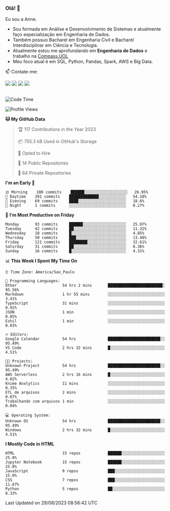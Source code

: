 ### Olá! 👋
Eu sou a Anne. 
- Sou formada em Análise e Desenvolvimento de Sistemas e atualmente faço especialização em Engenharia de Dados.
- Também possuo Bacharel em Engenharia Civil e Bacharel Interdisciplinar em Ciência e Tecnologia.
- Atualmente estou me aprofundando em **Engenharia de Dados** e trabalho na [Compass.UOL](https://compass.uol/pt/home/) 
- Meu foco atual é em SQL, Python, Pandas, Spark, AWS e Big Data.

📫 Contate-me: 

<div>
<a href="https://www.instagram.com/annekarolinefc/" target="_blank"><img src="https://img.shields.io/badge/-Instagram-%23E4405F?style=for-the-badge&logo=instagram&logoColor=white" target="_blank"></a> 
<a href = "mailto:annekarolinefc@gmail.com"><img src="https://img.shields.io/badge/-Gmail-%23333?style=for-the-badge&logo=gmail&logoColor=white" target="_blank"></a>
<a href="https://www.linkedin.com/in/devannekarolinefc/" target="_blank"><img src="https://img.shields.io/badge/-LinkedIn-%230077B5?style=for-the-badge&logo=linkedin&logoColor=white" target="_blank"></a> 
<a href="https://api.whatsapp.com/send?phone=5533991375118&text=Ol%C3%A1%20Anne!%20" target="_blank"><img src="https://img.shields.io/badge/WhatsApp-25D366?style=for-the-badge&logo=whatsapp&logoColor=white" target="_blank"></a>
</div>

  
<!--
  <img align="center" alt="Anne-An" height="30" width="40" src="https://github.com/devicons/devicon/blob/master/icons/angularjs/angularjs-original.svg">
-->

</br>

<!--START_SECTION:waka-->
![Code Time](http://img.shields.io/badge/Code%20Time-500%20hrs%2017%20mins-blue)

![Profile Views](http://img.shields.io/badge/Profile%20Views-6-blue)

**🐱 My GitHub Data** 

> 🏆 117 Contributions in the Year 2023
 > 
> 📦 755.3 kB Used in GitHub's Storage 
 > 
> 💼 Opted to Hire
 > 
> 📜 14 Public Repositories 
 > 
> 🔑 64 Private Repositories  
 > 
**I'm an Early 🐤** 

```text
🌞 Morning    100 commits    ██████░░░░░░░░░░░░░░░░░░░   26.95% 
🌇 Daytime    201 commits    █████████████░░░░░░░░░░░░   54.18% 
🌃 Evening    69 commits     ████░░░░░░░░░░░░░░░░░░░░░   18.6% 
🌙 Night      1 commits      ░░░░░░░░░░░░░░░░░░░░░░░░░   0.27%

```
📅 **I'm Most Productive on Friday** 

```text
Monday       93 commits     ██████░░░░░░░░░░░░░░░░░░░   25.07% 
Tuesday      42 commits     ██░░░░░░░░░░░░░░░░░░░░░░░   11.32% 
Wednesday    18 commits     █░░░░░░░░░░░░░░░░░░░░░░░░   4.85% 
Thursday     50 commits     ███░░░░░░░░░░░░░░░░░░░░░░   13.48% 
Friday       121 commits    ████████░░░░░░░░░░░░░░░░░   32.61% 
Saturday     31 commits     ██░░░░░░░░░░░░░░░░░░░░░░░   8.36% 
Sunday       16 commits     █░░░░░░░░░░░░░░░░░░░░░░░░   4.31%

```


📊 **This Week I Spent My Time On** 

```text
⌚︎ Time Zone: America/Sao_Paulo

💬 Programming Languages: 
Other                    54 hrs 2 mins       ████████████████████████░   95.56% 
Markdown                 1 hr 55 mins        ░░░░░░░░░░░░░░░░░░░░░░░░░   3.41% 
TypeScript               31 mins             ░░░░░░░░░░░░░░░░░░░░░░░░░   0.92% 
JSON                     1 min               ░░░░░░░░░░░░░░░░░░░░░░░░░   0.05% 
Ezhil                    1 min               ░░░░░░░░░░░░░░░░░░░░░░░░░   0.03%

🔥 Editors: 
Google Calendar          54 hrs              ███████████████████████░░   95.49% 
VS Code                  2 hrs 32 mins       █░░░░░░░░░░░░░░░░░░░░░░░░   4.51%

🐱‍💻 Projects: 
Unknown Project          54 hrs              ███████████████████████░░   95.49% 
AWS Serverless           2 hrs 16 mins       █░░░░░░░░░░░░░░░░░░░░░░░░   4.02% 
Knime Analytics          11 mins             ░░░░░░░░░░░░░░░░░░░░░░░░░   0.35% 
ETL de arquivos          2 mins              ░░░░░░░░░░░░░░░░░░░░░░░░░   0.07% 
Trabalhando com arquivos 1 min               ░░░░░░░░░░░░░░░░░░░░░░░░░   0.04%

💻 Operating System: 
Unknown OS               54 hrs              ███████████████████████░░   95.49% 
Windows                  2 hrs 32 mins       █░░░░░░░░░░░░░░░░░░░░░░░░   4.51%

```

**I Mostly Code in HTML** 

```text
HTML                     15 repos            ██████░░░░░░░░░░░░░░░░░░░   25.0% 
Jupyter Notebook         15 repos            ██████░░░░░░░░░░░░░░░░░░░   25.0% 
JavaScript               9 repos             ███░░░░░░░░░░░░░░░░░░░░░░   15.0% 
CSS                      7 repos             ███░░░░░░░░░░░░░░░░░░░░░░   11.67% 
Python                   5 repos             ██░░░░░░░░░░░░░░░░░░░░░░░   8.33%

```



 Last Updated on 29/08/2023 08:56:42 UTC
<!--END_SECTION:waka-->
  

